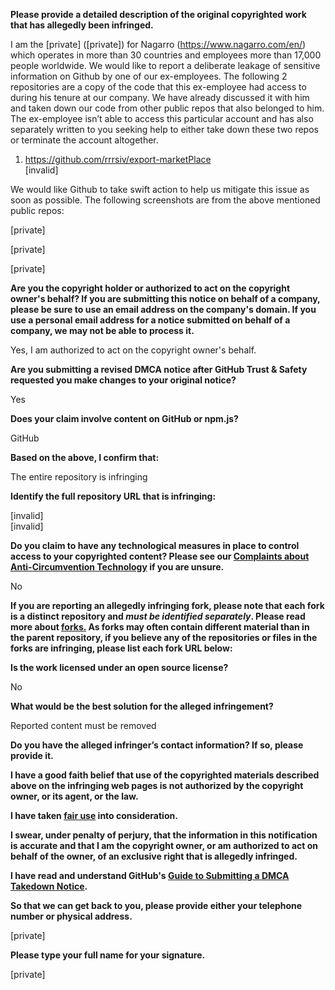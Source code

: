 **Please provide a detailed description of the original copyrighted work that has allegedly been infringed.**

I am the [private] ([private]) for Nagarro (https://www.nagarro.com/en/) which operates in more than 30 countries and employees more than 17,000 people worldwide. We would like to report a deliberate leakage of sensitive information on Github by one of our ex-employees. The following 2 repositories are a copy of the code that this ex-employee had access to during his tenure at our company. We have already discussed it with him and taken down our code from other public repos that also belonged to him. The ex-employee isn’t able to access this particular account and has also separately written to you seeking help to either take down these two repos or terminate the account altogether.

1. https://github.com/rrrsiv/export-marketPlace  
[invalid]  

We would like Github to take swift action to help us mitigate this issue as soon as possible. The following screenshots are from the above mentioned public repos:

[private]

[private]

[private]

**Are you the copyright holder or authorized to act on the copyright owner's behalf? If you are submitting this notice on behalf of a company, please be sure to use an email address on the company's domain. If you use a personal email address for a notice submitted on behalf of a company, we may not be able to process it.**

Yes, I am authorized to act on the copyright owner's behalf.

**Are you submitting a revised DMCA notice after GitHub Trust & Safety requested you make changes to your original notice?**

Yes

**Does your claim involve content on GitHub or npm.js?**

GitHub

**Based on the above, I confirm that:**

The entire repository is infringing

**Identify the full repository URL that is infringing:**

[invalid]  
[invalid]  

**Do you claim to have any technological measures in place to control access to your copyrighted content? Please see our <a href="https://docs.github.com/articles/guide-to-submitting-a-dmca-takedown-notice#complaints-about-anti-circumvention-technology">Complaints about Anti-Circumvention Technology</a> if you are unsure.**

No

**If you are reporting an allegedly infringing fork, please note that each fork is a distinct repository and <i>must be identified separately</i>. Please read more about <a href="https://docs.github.com/articles/dmca-takedown-policy#b-what-about-forks-or-whats-a-fork">forks.</a> As forks may often contain different material than in the parent repository, if you believe any of the repositories or files in the forks are infringing, please list each fork URL below:**

**Is the work licensed under an open source license?**

No

**What would be the best solution for the alleged infringement?**

Reported content must be removed

**Do you have the alleged infringer’s contact information? If so, please provide it.**

**I have a good faith belief that use of the copyrighted materials described above on the infringing web pages is not authorized by the copyright owner, or its agent, or the law.**

**I have taken <a href="https://www.lumendatabase.org/topics/22">fair use</a> into consideration.**

**I swear, under penalty of perjury, that the information in this notification is accurate and that I am the copyright owner, or am authorized to act on behalf of the owner, of an exclusive right that is allegedly infringed.**

**I have read and understand GitHub's <a href="https://docs.github.com/articles/guide-to-submitting-a-dmca-takedown-notice/">Guide to Submitting a DMCA Takedown Notice</a>.**

**So that we can get back to you, please provide either your telephone number or physical address.**

[private]

**Please type your full name for your signature.**

[private]
